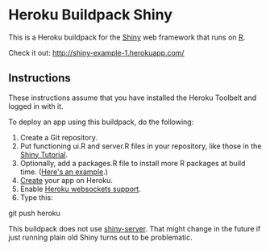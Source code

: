Heroku Buildpack Shiny
===========================

This is a Heroku buildpack for the [Shiny](http://www.rstudio.com/shiny/) web
framework that runs on [R](http://www.r-project.org/).

Check it out: http://shiny-example-1.herokuapp.com/

Instructions
------------

These instructions assume that you have installed the Heroku Toolbelt and
logged in with it.

To deploy an app using this buildpack, do the following:

1. Create a Git repository.
2. Put functioning ui.R and server.R files in your repository, like those in
   the [Shiny Tutorial](http://rstudio.github.io/shiny/tutorial/#hello-shiny).
3. Optionally, add a packages.R file to install more R packages at build
   time.  ([Here's an example](https://github.com/btubbs/shiny-example-1/blob/master/packages.R).)
4. [Create](https://devcenter.heroku.com/articles/creating-apps) your app on Heroku.
5. Enable [Heroku websockets support](https://blog.heroku.com/archives/2013/10/8/websockets-public-beta).
6. Type this:

  git push heroku

This buildpack does not use
[shiny-server](https://github.com/rstudio/shiny-server). That might change in
the future if just running plain old Shiny turns out to be problematic.
